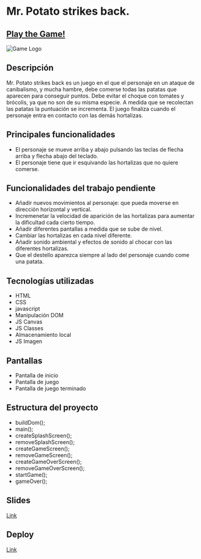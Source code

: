 # Mr. Potato strikes back.
## [Play the Game!](https://roigoriol.github.io/Mr-Potato-strikes-back/)
![Game Logo](https://ibb.co/HrsW2nQ)



## Descripción
Mr. Potato strikes back es un juego en el que el personaje en un ataque de canibalismo, y mucha hambre, debe comerse todas las patatas que aparecen para  conseguir puntos. 
Debe evitar el choque con tomates y brócolis, ya que no son de su misma especie. A medida que se recolectan las patatas la puntuación se incrementa. 
El juego finaliza cuando el personaje entra en contacto con las demás hortalizas.


## Principales funcionalidades
- El personaje se mueve arriba y abajo pulsando las teclas de flecha arriba y flecha abajo del teclado.
- El personaje tiene que ir esquivando las hortalizas que no quiere comerse.

## Funcionalidades del trabajo pendiente
- Añadir nuevos movimientos al personaje: que pueda moverse en dirección horizontal y vertical.
- Incremenetar la velocidad de aparición de las hortalizas para aumentar la dificultad cada cierto tiempo.
- Añadir diferentes pantallas a medida que se sube de nivel.
- Cambiar las hortalizas en cada nivel diferente.
- Añadir sonido ambiental y efectos de sonido al chocar con las diferentes hortalizas.
- Que el destello aparezca siempre al lado del personaje cuando come una patata.

## Tecnologías utilizadas
- HTML
- CSS
- javascript
- Manipulación DOM
- JS Canvas
- JS Classes
- Almacenamiento local
- JS Imagen

## Pantallas
- Pantalla de inicio
- Pantalla de juego
- Pantalla de juego terminado

## Estructura del proyecto
- buildDom();
- main();
- createSplashScreen();
- removeSplashScreen();
- createGameScreen();
- removeGameScreen();
- createGameOverScreen();
- removeGameOverScreen();
- startGame();
- gameOver();

## Slides

[Link](https://docs.google.com/presentation/d/1MkRL8QjZGDNA9ZPebM9FXmWnRz_UTpD-rj3pJ53nWMk/edit#slide=id.g6e29787ded_0_713)



## Deploy
[Link](https://github.com/RoigOriol/Mr-Potato-strikes-back.git)